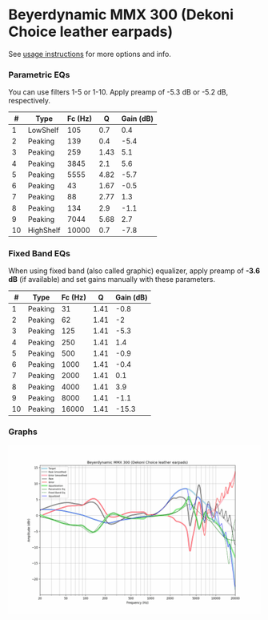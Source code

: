 # Beyerdynamic MMX 300 (Dekoni Choice leather earpads)
See [usage instructions](https://github.com/jaakkopasanen/AutoEq#usage) for more options and info.

### Parametric EQs
You can use filters 1-5 or 1-10. Apply preamp of -5.3 dB or -5.2 dB, respectively.

|   # | Type      |   Fc (Hz) |    Q |   Gain (dB) |
|-----|-----------|-----------|------|-------------|
|   1 | LowShelf  |       105 | 0.7  |         0.4 |
|   2 | Peaking   |       139 | 0.4  |        -5.4 |
|   3 | Peaking   |       259 | 1.43 |         5.1 |
|   4 | Peaking   |      3845 | 2.1  |         5.6 |
|   5 | Peaking   |      5555 | 4.82 |        -5.7 |
|   6 | Peaking   |        43 | 1.67 |        -0.5 |
|   7 | Peaking   |        88 | 2.77 |         1.3 |
|   8 | Peaking   |       134 | 2.9  |        -1.1 |
|   9 | Peaking   |      7044 | 5.68 |         2.7 |
|  10 | HighShelf |     10000 | 0.7  |        -7.8 |

### Fixed Band EQs
When using fixed band (also called graphic) equalizer, apply preamp of **-3.6 dB** (if available) and set gains manually with these parameters.

|   # | Type    |   Fc (Hz) |    Q |   Gain (dB) |
|-----|---------|-----------|------|-------------|
|   1 | Peaking |        31 | 1.41 |        -0.8 |
|   2 | Peaking |        62 | 1.41 |        -2   |
|   3 | Peaking |       125 | 1.41 |        -5.3 |
|   4 | Peaking |       250 | 1.41 |         1.4 |
|   5 | Peaking |       500 | 1.41 |        -0.9 |
|   6 | Peaking |      1000 | 1.41 |        -0.4 |
|   7 | Peaking |      2000 | 1.41 |         0.1 |
|   8 | Peaking |      4000 | 1.41 |         3.9 |
|   9 | Peaking |      8000 | 1.41 |        -1.1 |
|  10 | Peaking |     16000 | 1.41 |       -15.3 |

### Graphs
![](./Beyerdynamic%20MMX%20300%20(Dekoni%20Choice%20leather%20earpads).png)
